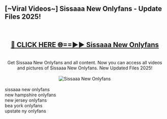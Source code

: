 <h2>[~Viral Videos~] Sissaaa New Onlyfans - Update Files 2025!</h2>
<br>
<div align="center">
<h2><a href="https://betterlinks.top/A2PfLJ" rel="nofollow">🔴 CLICK HERE 🌐==►► Sissaaa New Onlyfans</a></h2>
<br>
Get Sissaaa New Onlyfans and all content. Now you can access all videos and pictures of Sissaaa New Onlyfans. New Updated Files 2025!
<br>
<br>
<a href="https://betterlinks.top/A2PfLJ" rel="nofollow" data-target="animated-image.originalLink"><img src="https://i.ibb.co.com/WyWwxjT/player-gif2.gif" alt="Sissaaa New Onlyfans" style="max-width: 100%; display: inline-block;" data-target="animated-image.originalImage"></a>
</div>
<br>
sissaaa new onlyfans<br>
new hampshire onlyfans<br>
new jersey onlyfans<br>
bea york onlyfans<br>
upstate ny onlyfans